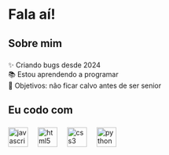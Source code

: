 
<h1 align="left">Fala aí!</h1>

###

<h2 align="left">Sobre mim</h2>

###

<p align="left">✨ Criando bugs desde 2024<br>📚 Estou aprendendo a programar<br>🎯 Objetivos: não ficar calvo antes de ser senior</p>

###

<h2 align="left">Eu codo com</h2>

###

<div align="left">
  <img src="https://cdn.jsdelivr.net/gh/devicons/devicon/icons/javascript/javascript-original.svg" height="40" alt="javascript logo"  />
  <img width="12" />

  <img src="https://cdn.jsdelivr.net/gh/devicons/devicon/icons/html5/html5-original.svg" height="40" alt="html5 logo"  />
  <img width="12" />
  <img src="https://cdn.jsdelivr.net/gh/devicons/devicon/icons/css3/css3-original.svg" height="40" alt="css3 logo"  />
  <img width="12" />
  <img src="https://cdn.jsdelivr.net/gh/devicons/devicon/icons/python/python-original.svg" height="40" alt="python logo"  />

</div>

###

